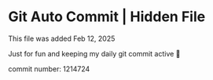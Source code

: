 # Git Auto Commit | Hidden File

This file was added Feb 12, 2025

Just for fun and keeping my daily git commit active 🤪

commit number: 1214724
